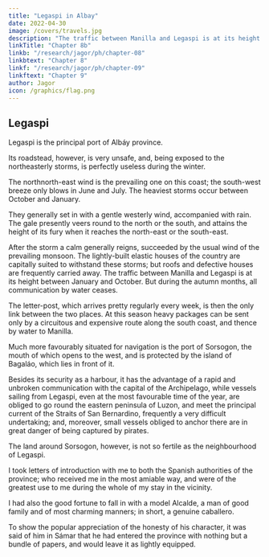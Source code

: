 ```yaml
---
title: "Legaspi in Albay"
date: 2022-04-30
image: /covers/travels.jpg
description: "The traffic between Manilla and Legaspi is at its height between January and October. But during the autumn months, all communication by water ceases"
linkTitle: "Chapter 8b"
linkb: "/research/jagor/ph/chapter-08"
linkbtext: "Chapter 8"
linkf: "/research/jagor/ph/chapter-09"
linkftext: "Chapter 9"
author: Jagor
icon: /graphics/flag.png
---
```



## Legaspi

Legaspi is the principal port of Albáy province. 

Its roadstead, however, is very unsafe, and, being exposed to the northeasterly storms, is perfectly useless during the winter. 

The northnorth-east wind is the prevailing one on this coast; the south-west breeze only blows in June and July. The heaviest storms occur between October and January. 

They generally set in with a gentle westerly wind, accompanied with rain. The gale presently veers round to the north or the south, and attains the height of its fury when it reaches the north-east or the south-east. 

After the storm a calm generally reigns, succeeded by the usual wind of the prevailing monsoon. The lightly-built elastic houses of the country are capitally suited to withstand these storms; but roofs and defective houses are frequently carried away. The traffic between Manilla and Legaspi is at its height between January and October. But during the autumn months, all communication by water ceases. 

The letter-post, which arrives pretty regularly every week, is then the only link between the two places. At this season heavy packages can be sent only by a circuitous and expensive route along the south coast, and thence by water to Manilla. 

Much more favourably situated for navigation is the port of Sorsogon, the mouth of which opens to the west, and is protected by the island of Bagaláo, which lies in front of it. 

Besides its security as a harbour, it has the advantage of a rapid and unbroken communication with the capital of the Archipelago, while vessels sailing from Legaspi, even at the most favourable time of the year, are obliged to go round the eastern peninsula of Luzon, and meet the principal current of the Straits of San Bernardino, frequently a very difficult undertaking; and, moreover, small vessels obliged to anchor there are in great danger of being captured by pirates. 

The land around Sorsogon, however, is not so fertile as the neighbourhood of Legaspi.

I took letters of introduction with me to both the Spanish authorities of the province; who received me in the most amiable way, and were of the greatest use to me during the whole of my stay in the vicinity. 

I had also the good fortune to fall in with a model Alcalde, a man of good family and of most charming manners; in short, a genuine caballero. 

To show the popular appreciation of the honesty of his character, it was said of him in Sámar that he had entered the province with nothing but a bundle of papers, and would leave it as lightly equipped.

